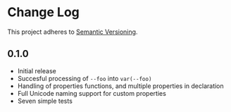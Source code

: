 # Change Log

This project adheres to [Semantic Versioning](http://semver.org/).

## 0.1.0
- Initial release
- Succesful processing of `--foo` into `var(--foo)`
- Handling of properties functions, and multiple properties in declaration
- Full Unicode naming support for custom properties
- Seven simple tests
